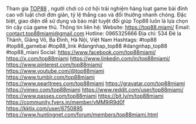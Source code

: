 Tham gia <a href="https://top88.miami/">TOP88</a> , người chơi có cơ hội trải nghiệm hàng loạt game bài đỉnh cao với luật chơi đơn giản, tỷ lệ thắng cao và đổi thưởng nhanh chóng. Đặc biệt, giao diện dễ sử dụng và bảo mật tuyệt đối giúp Top88 luôn là lựa chọn tin cậy của game thủ.
Thông tin liên hệ:
Website: <a href="https://top88.miami/">https://top88.miami/</a>
Email: contact.top88miami@gmail.com
Hotline: 0965325666
Địa chỉ: 534 Đê la Thành, Giảng Võ, Ba Đình, Hà Nội, Việt Nam
Hashtags: #top88 #top88_gamebai #top88_link #dangnhap_top88 #dangnhap_top88 #top88_miani 
Social:
<a href="https://www.facebook.com/top88miami/">https://www.facebook.com/top88miami/</a>
<a href="https://x.com/top88miami">https://x.com/top88miami</a>
<a href="https://www.linkedin.com/in/top88miami/">https://www.linkedin.com/in/top88miami/</a>
<a href="https://www.pinterest.com/top88miami/">https://www.pinterest.com/top88miami/</a>
<a href="https://www.youtube.com/@top88miami">https://www.youtube.com/@top88miami</a>
<a href="https://www.tumblr.com/top88miami">https://www.tumblr.com/top88miami</a>
<a href="https://www.pearltrees.com/top88miami">https://www.pearltrees.com/top88miami</a>
<a href="https://gravatar.com/top88miami">https://gravatar.com/top88miami</a>
<a href="https://vimeo.com/top88miami">https://vimeo.com/top88miami</a>
<a href="https://www.reddit.com/user/top88miami/">https://www.reddit.com/user/top88miami/</a>
<a href="https://www.passes.com/top88miami">https://www.passes.com/top88miami</a>
<a href="https://bit.ly/m/top88miami">https://bit.ly/m/top88miami</a>
<a href="https://community.fyers.in/member/vMM9iR9d0f">https://community.fyers.in/member/vMM9iR9d0f</a>
<a href="https://kktix.com/user/6750895">https://kktix.com/user/6750895</a>
<a href="https://www.huntingnet.com/forum/members/top88miami.html">https://www.huntingnet.com/forum/members/top88miami.html</a>












